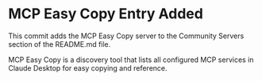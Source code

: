 # MCP Easy Copy Entry Added
This commit adds the MCP Easy Copy server to the Community Servers section of the README.md file.

MCP Easy Copy is a discovery tool that lists all configured MCP services in Claude Desktop for easy copying and reference.